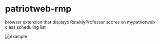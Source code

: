 # patriotweb-rmp
browser extension that displays RateMyProfessor scores on mypatriotweb class scheduling list

![example](https://github.com/mxmmxx/patriotweb-rmp/assets/102934335/eb5985dd-3688-47e5-8a80-7f1c31b3c1ab)
